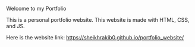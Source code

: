 Welcome to my Portfolio

This is a personal portfolio website. This website is made with HTML, CSS, and JS. 

Here is the website link: https://sheikhrakib0.github.io/portfolio_website/
